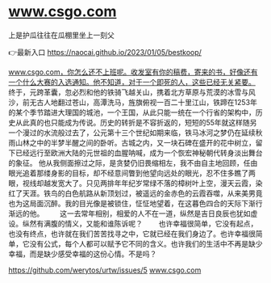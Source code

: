 # www.csgo.com
上是护瓜往往在瓜棚里坐上一刻父

👉最新入口 https://naocai.github.io/2023/01/05/bestkoop/

www.csgo.com，你怎么还不上班呢。收发室有你的稿费，寄来的书，好像还有一个什么大赛的入选通知。他不知道，对于一个即死的人，这些已经无关紧要。
　　终于，元跨革囊，忽必烈和他的铁骑飞越关山，携着北方草原与荒漠的冰雪与风沙，前无古人地翻过苍山，高潭洗马，旌旗俯视一百二十里江山，铁蹄在1253年的某个季节踏进大理国的城池，一个王国，从此只能一统在一个行省的架构中，历史从此真的也只能成为传说。历史的转折是不容折返的，短短的55年就这样随另一个漫过的水流般过去了，公元第十三个世纪如期来临，铁马冰河之梦仍在延续秋雨山林之中的半梦半醒之间的卧听。古城之内，又一块石碑在盛开的花中树立，留下已经远行至欧洲大陆的元世祖的血腥呐喊，成为一个恢宏神秘朝代转身淡出舞台的象征。
他从我侧面擦过之际，是贪婪仍旧畏缩相左，我不由自主地回顾，任由眼光追着那缕身影的目标，却不经意间瞥到他望向远处的眼光，忍不住多瞧了两眼，视线却越发宽大了。只见两排年年纪岁常绿不落的樟树叶上空，漫天云霞，染红了天涯。铁鸟的白色航路从新顶划过，被遥远的金赤色的云霞吞噬，从来美男竟也为这局面沉醉。我的目光像是被锁住，怔怔地望着，在这暮色四合的天际下渐行渐远的他。
　　这一去常年相别，相爱的人不在一道，纵然是吉日良辰也犹如虚设。纵然有满腹的情义，又能和谁陈诉呢？
　　也许幸福很简单，它没有起点，也没有终点，也许就在我们苦苦找寻之中，它就已经在我们身边了。也许幸福很简单，它没有公式，每个人都可以赋予它不同的含义。也许我们的生活中不再是缺少幸福，而是缺少感受幸福的这份心情。不是吗？

https://github.com/werytos/urtw/issues/5
www.csgo.com
